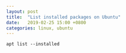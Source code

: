 ```yaml
---
layout: post
title:  "List installed packages on Ubuntu"
date:   2019-02-25 15:00 +0800
categories: linux, ubuntu
---
```


`apt list --installed`
